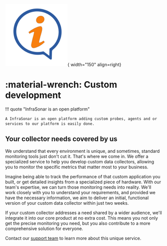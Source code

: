 ![Contact US](../images/introduction_support.png){ width="150" align=right}

# :material-wrench: Custom development

!!! quote "InfraSonar is an open platform"

    A InfraSonar is an open platform adding custom probes, agents and or services to our platform is easily done.

## Your collector needs covered by us

We understand that every environment is unique, and sometimes, standard monitoring tools just don't cut it. That's where we come in. We offer a specialized service to help you develop custom data collectors, allowing you to monitor the specific metrics that matter most to your business.

Imagine being able to track the performance of that custom application you built, or get detailed insights from a specialized piece of hardware. With our team's expertise, we can turn those monitoring needs into reality. We'll work closely with you to understand your requirements, and provided we have the necessary information, we aim to deliver an initial, functional version of your custom data collector within just two weeks.

If your custom collector addresses a need shared by a wider audience, we'll integrate it into our core product at no extra cost. This means you not only get the precise monitoring you need, but you also contribute to a more comprehensive solution for everyone.

Contact our [support team](./index.md) to learn more about this unique service.
